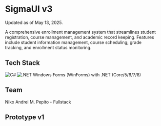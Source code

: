 # SigmaUI v3

Updated as of May 13, 2025.

A comprehensive enrollment management system that streamlines student registration, course management, and academic record keeping. Features include student information management, course scheduling, grade tracking, and enrollment status monitoring.

## Tech Stack

![C#](https://img.shields.io/badge/C%23-239120?style=for-the-badge&logo=c-sharp&logoColor=white)
![.NET](https://img.shields.io/badge/.NET-512BD4?style=for-the-badge&logo=dotnet&logoColor=white)
Windows Forms (WinForms) with .NET (Core/5/6/7/8)

## Team

Niko Andrei M. Pepito - Fullstack

## Prototype v1

